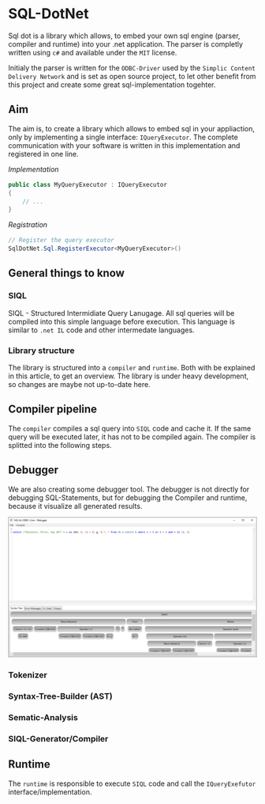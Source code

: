 SQL-DotNet
===

Sql dot is a library which allows, to embed your own sql engine (parser, compiler and runtime) into your .net application.
The parser is completly written using `c#` and available under the `MIT` license.

Initialy the parser is written for the `ODBC-Driver` used by the `Simplic Content Delivery Network` and is set as open source
project, to let other benefit from this project and create some great sql-implementation togehter.

## Aim

The aim is, to create a library which allows to embed sql in your appliaction, only by implementing a single interface: `IQueryExecutor`.
The complete communication with your software is written in this implementation and registered in one line.

*Implementation*

```csharp
public class MyQueryExecutor : IQueryExecutor
{
    // ...
}
```

*Registration*

```csharp
// Register the query executor
SqlDotNet.Sql.RegisterExecutor<MyQueryExecutor>()
```

## General things to know

### SIQL

SIQL - Structured Intermidiate Query Lanugage. All sql queries will be compiled into this simple language before execution.
This language is similar to `.net IL` code and other intermedate languages.

### Library structure

The library is structured into a `compiler` and `runtime`. Both with be explained in this article, to get an overview.
The library is under heavy development, so changes are maybe not up-to-date here.

## Compiler pipeline

The `compiler` compiles a sql query into `SIQL` code and cache it. If the same query will be executed later, it has not to be compiled
again. The compiler is splitted into the following steps.

## Debugger

We are also creating some debugger tool. The debugger is not directly for debugging SQL-Statements, but for debugging the Compiler
and runtime, because it visualize all generated results.

![Debugger-Screen](/img/Debugger.png)

### Tokenizer

### Syntax-Tree-Builder (AST)

### Sematic-Analysis

### SIQL-Generator/Compiler

## Runtime

The `runtime` is responsible to execute `SIQL` code and call the `IQueryExefutor` interface/implementation.
